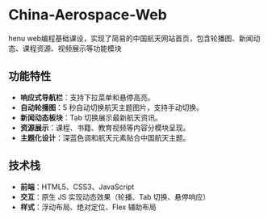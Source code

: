 # China-Aerospace-Web
henu web编程基础课设，实现了简易的中国航天网站首页，包含轮播图、新闻动态、课程资源、视频展示等功能模块
## 功能特性 
- **响应式导航栏**：支持下拉菜单和悬停高亮。
- **自动轮播图**：5 秒自动切换航天主题图片，支持手动切换。
- **新闻动态板块**：Tab 切换展示最新航天资讯。
- **资源展示**：课程、书籍、教育视频等内容分模块呈现。
- **主题化设计**：深蓝色调和航天元素贴合中国航天主题。

## 技术栈 
- **前端**：HTML5、CSS3、JavaScript
- **交互**：原生 JS 实现动态效果（轮播、Tab 切换、悬停响应）
- **样式**：浮动布局、绝对定位、Flex 辅助布局
